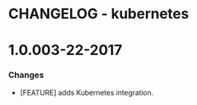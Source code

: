 # CHANGELOG - kubernetes

1.0.003-22-2017
==================

### Changes

* [FEATURE] adds Kubernetes integration.

